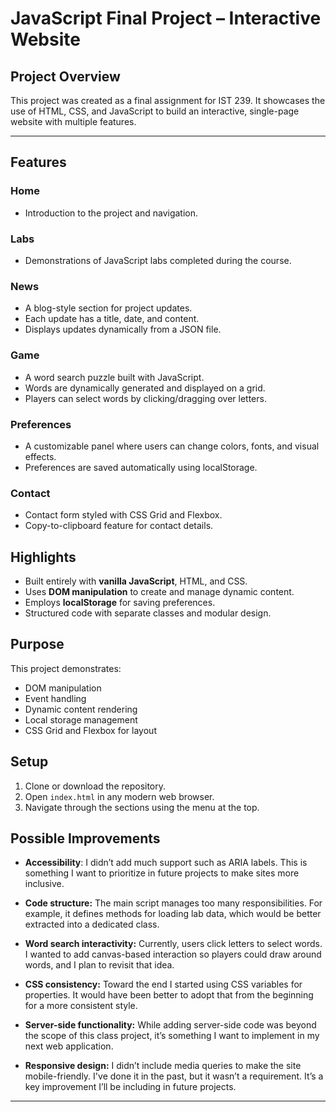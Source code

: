 # JavaScript Final Project – Interactive Website
## Project Overview
This project was created as a final assignment for IST 239. It showcases the use of HTML, CSS, and JavaScript to build an interactive, single-page website with multiple features.

---

## Features

### Home
- Introduction to the project and navigation.

### Labs
- Demonstrations of JavaScript labs completed during the course.

### News
- A blog-style section for project updates.
- Each update has a title, date, and content.
- Displays updates dynamically from a JSON file.

### Game
- A word search puzzle built with JavaScript.
- Words are dynamically generated and displayed on a grid.
- Players can select words by clicking/dragging over letters.

### Preferences
- A customizable panel where users can change colors, fonts, and visual effects.
- Preferences are saved automatically using localStorage.

### Contact
- Contact form styled with CSS Grid and Flexbox.
- Copy-to-clipboard feature for contact details.

## Highlights
- Built entirely with **vanilla JavaScript**, HTML, and CSS.
- Uses **DOM manipulation** to create and manage dynamic content.
- Employs **localStorage** for saving preferences.
- Structured code with separate classes and modular design.

## Purpose
This project demonstrates:
- DOM manipulation
- Event handling
- Dynamic content rendering
- Local storage management
- CSS Grid and Flexbox for layout

## Setup
1. Clone or download the repository.
2. Open `index.html` in any modern web browser.
3. Navigate through the sections using the menu at the top.

## Possible Improvements
- **Accessibility**: I didn’t add much support such as ARIA labels. This is something I want to prioritize in future projects to make sites more inclusive.

- **Code structure:** The main script manages too many responsibilities. For example, it defines methods for loading lab data, which would be better extracted into a dedicated class.

- **Word search interactivity:** Currently, users click letters to select words. I wanted to add canvas-based interaction so players could draw around words, and I plan to revisit that idea.

- **CSS consistency:** Toward the end I started using CSS variables for properties. It would have been better to adopt that from the beginning for a more consistent style.

- **Server-side functionality:** While adding server-side code was beyond the scope of this class project, it’s something I want to implement in my next web application.

- **Responsive design:** I didn’t include media queries to make the site mobile-friendly. I've done it in the past, but it wasn’t a requirement. It’s a key improvement I’ll be including in future projects.

---
